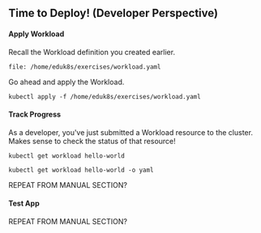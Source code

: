 ## Time to Deploy! (Developer Perspective)

#### Apply Workload

Recall the Workload definition you created earlier.

```editor:open-file
file: /home/eduk8s/exercises/workload.yaml
```

Go ahead and apply the Workload.
```terminal:execute
kubectl apply -f /home/eduk8s/exercises/workload.yaml
```

#### Track Progress

As a developer, you've just submitted a Workload resource to the cluster.
Makes sense to check the status of that resource!
```terminal:execute
kubectl get workload hello-world
```

```terminal:execute
kubectl get workload hello-world -o yaml
```

REPEAT FROM MANUAL SECTION?

#### Test App

REPEAT FROM MANUAL SECTION?